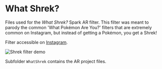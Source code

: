 # What Shrek?

Files used for the *What Shrek?* Spark AR filter. This filter was meant to parody the common 'What Pokémon Are You?' filters that are extremely common on Instagram, but instead of getting a Pokémon, you get a Shrek!

Filter accessible on [Instagram](https://www.instagram.com/a/r/?effect_id=2732931206802910).

![Shrek filter demo](demo.gif)

Subfolder `WhatShrek` contains the AR project files.
